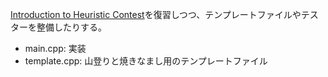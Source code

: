 [Introduction to Heuristic Contest](https://atcoder.jp/contests/intro-heuristics)を復習しつつ、テンプレートファイルやテスターを整備したりする。

- main.cpp: 実装
- template.cpp: 山登りと焼きなまし用のテンプレートファイル